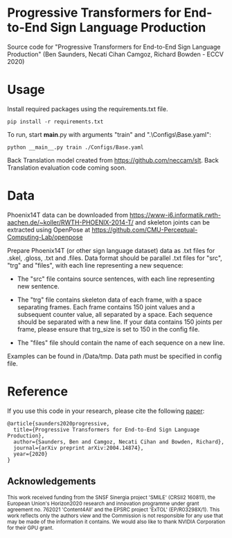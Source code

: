 # Progressive Transformers for End-to-End Sign Language Production

Source code for "Progressive Transformers for End-to-End Sign Language Production" (Ben Saunders, Necati Cihan Camgoz, Richard Bowden - ECCV 2020) 

# Usage

Install required packages using the requirements.txt file.

`pip install -r requirements.txt`

To run, start __main__.py with arguments "train" and ".\Configs\Base.yaml":

`python __main__.py train ./Configs/Base.yaml` 

Back Translation model created from https://github.com/neccam/slt. Back Translation evaluation code coming soon.

# Data

Phoenix14T data can be downloaded from https://www-i6.informatik.rwth-aachen.de/~koller/RWTH-PHOENIX-2014-T/ and skeleton joints can be extracted using OpenPose at  https://github.com/CMU-Perceptual-Computing-Lab/openpose

Prepare Phoenix14T (or other sign language dataset) data as .txt files for .skel, .gloss, .txt and .files. Data format should be parallel .txt files for "src", "trg" and "files", with each line representing a new sequence:

- The "src" file contains source sentences, with each line representing new sentence. 

- The "trg" file contains skeleton data of each frame, with a space separating frames. Each frame contains 150 joint values and a subsequent counter value, all separated by a space. Each sequence should be separated with a new line. If your data contains 150 joints per frame, please ensure that trg_size is set to 150 in the config file. 

- The "files" file should contain the name of each sequence on a new line. 

Examples can be found in /Data/tmp. Data path must be specified in config file.


# Reference

If you use this code in your research, please cite the following [paper](https://arxiv.org/abs/2004.14874):

```
@article{saunders2020progressive,
  title={Progressive Transformers for End-to-End Sign Language Production},
  author={Saunders, Ben and Camgoz, Necati Cihan and Bowden, Richard},
  journal={arXiv preprint arXiv:2004.14874},
  year={2020}
}
```

## Acknowledgements
<sub>This work received funding from the SNSF Sinergia project 'SMILE' (CRSII2 160811), the European Union's Horizon2020 research and innovation programme under grant agreement no. 762021 'Content4All' and the EPSRC project 'ExTOL' (EP/R03298X/1). This work reflects only the authors view and the Commission is not responsible for any use that may be made of the information it contains. We would also like to thank NVIDIA Corporation for their GPU grant. </sub>
